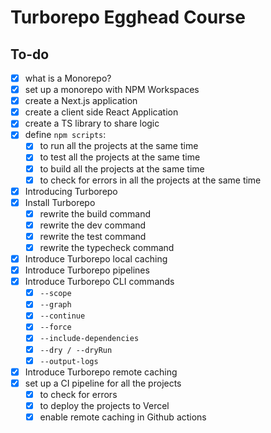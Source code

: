 # Turborepo Egghead Course

## To-do
- [x] what is a Monorepo?
- [x] set up a monorepo with NPM Workspaces
- [x] create a Next.js application
- [x] create a client side React Application
- [x] create a TS library to share logic
- [x] define `npm scripts`:
  - [x] to run all the projects at the same time
  - [x] to test all the projects at the same time
  - [x] to build all the projects at the same time
  - [x] to check for errors in all the projects at the same time
- [x] Introducing Turborepo
- [x] Install Turborepo
  - [x] rewrite the build command
  - [x] rewrite the dev command
  - [x] rewrite the test command
  - [x] rewrite the typecheck command
- [x] Introduce Turborepo local caching
- [x] Introduce Turborepo pipelines
- [x] Introduce Turborepo CLI commands
  - [x] `--scope`
  - [x] `--graph`
  - [x] `--continue`
  - [x] `--force`
  - [x] `--include-dependencies`
  - [x] `--dry / --dryRun`
  - [x] `--output-logs`
- [x] Introduce Turborepo remote caching
- [x] set up a CI pipeline for all the projects
  - [x] to check for errors
  - [x] to deploy the projects to Vercel
  - [x] enable remote caching in Github actions
